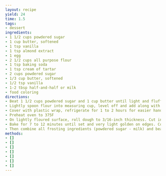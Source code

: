 ```yaml
---
layout: recipe
yield: 24
time: 1.5
tags:
- dessert
ingredients:
- 1 1/2 cups powdered sugar
- 1 cup butter, softened
- 1 tsp vanilla
- 1 tsp almond extract
- 1 egg
- 2 1/2 cups all purpose flour
- 1 tsp baking soda
- 1 tsp cream of tartar
- 2 cups powdered sugar
- 1/3 cup butter, softened
- 1/2 tsp vanilla
- 1-2 tbsp half-and-half or milk
- food coloring
directions:
- Beat 1 1/2 cups powdered sugar and 1 cup butter until light and fluffy. Add 1 tsp vanilla, almond extract, and egg and blend well
- Lightly spoon flour into measuring cup, level off and add along with baking soda and cream of tartar. Mix well
- Cover with plastic wrap, refrigerate for 1 to 2 hours for easier handling
- Preheat oven to 375F
- On lightly floured surface, roll dough to 3/16-inch thickness. Cut into shapes with cookie cutters. Place on ungreased cookie sheets
- Bake for 7 to 12 minutes until set and very light golden on edges. Cool 1 minute and then remove from cookie sheets to cool completely
- Then combine all frosting ingredients (powdered sugar - milk) and beat until smooth
methods:
- []
- []
- []
- []
- []
- []
- []
---
```

